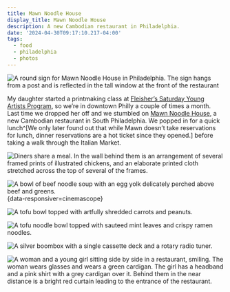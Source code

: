 ```yaml
---
title: Mawn Noodle House
display_title: Mawn Noodle House
description: A new Cambodian restaurant in Philadelphia.
date: '2024-04-30T09:17:10.217-04:00'
tags:
  - food
  - philadelphia
  - photos
---
```


![A round sign for Mawn Noodle House in Philadelphia. The sign hangs from a post and is reflected in the tall window at the front of the restaurant](mawn-1.jpg)

My daughter started a printmaking class at [Fleisher’s Saturday Young Artists Program](https://fleisher.org/take-a-class/saturday-young-artist-program/), so we’re in downtown Philly a couple of times a month. Last time we dropped her off and we stumbled on [Mawn Noodle House](https://mawnphilly.com), a new Cambodian restaurant in South Philadelphia. We popped in for a quick lunch^[We only later found out that while Mawn doesn’t take reservations for lunch, dinner reservations are a hot ticket since they opened.] before taking a walk through the Italian Market.

![Diners share a meal. In the wall behind them is an arrangement of several framed prints of illustrated chickens, and an elaborate printed cloth stretched across the top of several of the frames.](mawn-3.jpg)

![A bowl of beef noodle soup with an egg yolk delicately perched above beef and greens.](mawn-4.jpg "Beef noodle soup. This felt like a very close sibling to Vietnamese pho"){data-responsiver=cinemascope}

![A tofu bowl topped with artfully shredded carrots and peanuts.](mawn-5.jpg "Night market noodles")

![A tofu noodle bowl topped with sauteed mint leaves and crispy ramen noodles.](mawn-6.jpg "Spicy peanut noodles. This was described as mildly spicy but proved to be much more so.")

![A silver boombox with a single cassette deck and a rotary radio tuner.](mawn-7.jpg)

![A woman and a young girl sitting side by side in a restaurant, smiling. The woman wears glasses and wears a green cardigan. The girl has a headband and a pink shirt with a grey cardigan over it. Behind them in the near distance is a bright red curtain leading to the entrance of the restaurant.](mawn-2.jpg)